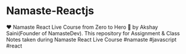 # Namaste-Reactjs
❤ Namaste React Live Course from Zero to Hero 🚀 by Akshay Saini(Founder of NamasteDev). This repository for Assignment &amp; Class Notes taken during Namaste React Live Course #namaste #javascript #react
